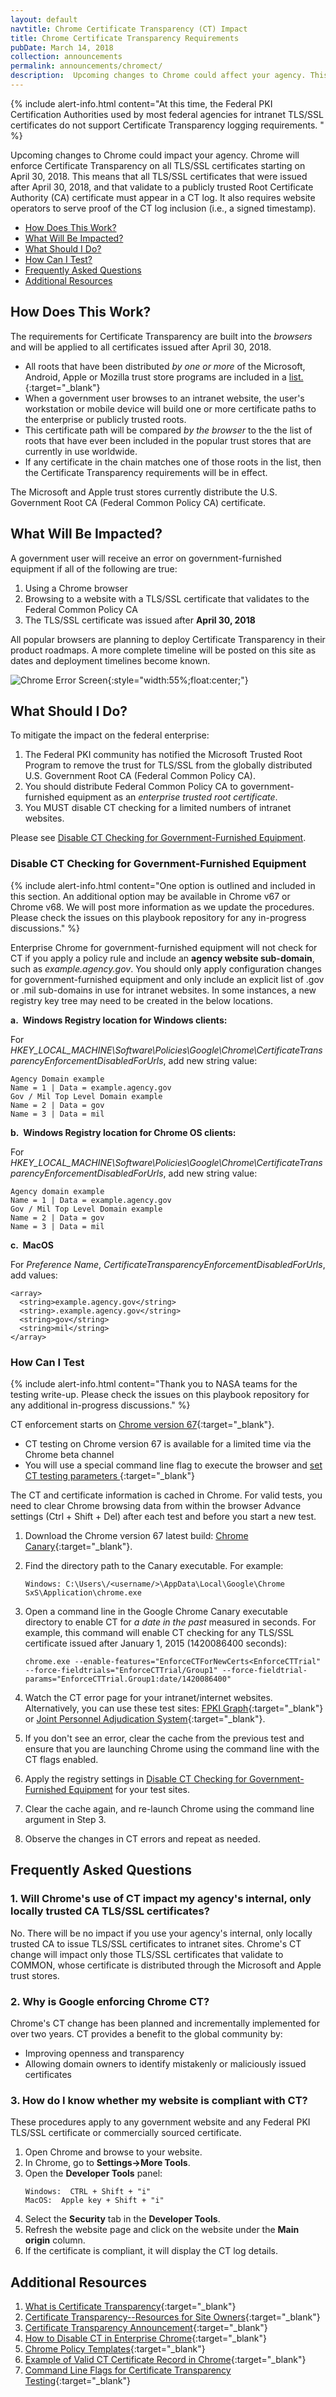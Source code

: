 ```yaml
---
layout: default
navtitle: Chrome Certificate Transparency (CT) Impact
title: Chrome Certificate Transparency Requirements
pubDate: March 14, 2018
collection: announcements
permalink: announcements/chromect/
description:  Upcoming changes to Chrome could affect your agency. This change requires all TLS/SSL certificates to appear in a CT log when they validate to a Root CA certificate distributed through an Operating System (OS) trust store. The Microsoft and Apple Trust Stores currently distribute the U.S. Government Root CA (Federal Common Policy CA) certificate. This changes will take effect on **April 30, 2018** and will affect any TLS/SSL certificate issued after **April 30, 2018.**<br><br>
---
```


{% include alert-info.html content="At this time, the Federal PKI Certification Authorities used by most federal agencies for intranet TLS/SSL certificates do not support Certificate Transparency logging requirements. " %}  

Upcoming changes to Chrome could impact your agency. Chrome will enforce Certificate Transparency on all TLS/SSL certificates starting on April 30, 2018.  This means that all TLS/SSL certificates that were issued after April 30, 2018, and that validate to a publicly trusted Root Certificate Authority (CA) certificate must appear in a CT log. It also requires website operators to serve proof of the CT log inclusion (i.e., a signed timestamp).

- [How Does This Work?](#how-does-this-work)
- [What Will Be Impacted?](#what-will-be-impacted)
- [What Should I Do?](#what-should-i-do)
- [How Can I Test?](#how-can-i-test)
- [Frequently Asked Questions](#frequently-asked-questions)
- [Additional Resources](#additional-resources)

## How Does This Work?
The requirements for Certificate Transparency are built into the _browsers_ and will be applied to all certificates issued after April 30, 2018. 

- All roots that have been distributed _by one or more_ of the Microsoft, Android, Apple or Mozilla trust store programs are included in a [list.](https://cs.chromium.org/chromium/src/net/data/ssl/root_stores/README.md){:target="_blank"}
- When a government user browses to an intranet website, the user's workstation or mobile device will build one or more certificate paths to the enterprise or publicly trusted roots. 
- This certificate path will be compared _by the browser_ to the the list of roots that have ever been included in the popular trust stores that are currently in use worldwide.
- If any certificate in the chain matches one of those roots in the list, then the Certificate Transparency requirements will be in effect. 

The Microsoft and Apple trust stores currently distribute the U.S. Government Root CA (Federal Common Policy CA) certificate.

## What Will Be Impacted?

A government user will receive an error on government-furnished equipment if all of the following are true: 

1. Using a Chrome browser 
2. Browsing to a website with a TLS/SSL certificate that validates to the Federal Common Policy CA
3. The TLS/SSL certificate was issued after **April 30, 2018**

All popular browsers are planning to deploy Certificate Transparency in their product roadmaps. A more complete timeline will be posted on this site as dates and deployment timelines become known. 

![Chrome Error Screen]({{site.baseurl}}/img/google_ct_hot_topic_error.png){:style="width:55%;float:center;"}


## What Should I Do?

To mitigate the impact on the federal enterprise:  

1. The Federal PKI community has notified the Microsoft Trusted Root Program to remove the trust for TLS/SSL from the globally distributed U.S. Government Root CA (Federal Common Policy CA). 
2. You should distribute Federal Common Policy CA to government-furnished equipment as an _enterprise trusted root certificate_. 
3. You MUST disable CT checking for a limited numbers of intranet websites. 

Please see [Disable CT Checking for Government-Furnished Equipment](#disable-ct-checking-for-government-furnished-equipment).


### Disable CT Checking for Government-Furnished Equipment
{% include alert-info.html content="One option is outlined and included in this section.  An additional option may be available in Chrome v67 or Chrome v68.  We will post more information as we update the procedures.  Please check the issues on this playbook repository for any in-progress discussions." %}

Enterprise Chrome for government-furnished equipment will not check for CT if you apply a policy rule and include an **agency website sub-domain**, such as _example.agency.gov_. You should only apply configuration changes for government-furnished equipment and only include an explicit list of .gov or .mil sub-domains in use for intranet websites. In some instances, a new registry key tree may need to be created in the below locations.

**a.&nbsp;&nbsp;Windows Registry location for Windows clients:**<br>

For _HKEY_LOCAL_MACHINE\Software\Policies\Google\Chrome\CertificateTransparencyEnforcementDisabledForUrls_, add new string value:

   ```
   Agency Domain example
   Name = 1 | Data = example.agency.gov
   Gov / Mil Top Level Domain example 
   Name = 2 | Data = gov
   Name = 3 | Data = mil
   ```
   
**b.&nbsp;&nbsp;Windows Registry location for Chrome OS clients:**<br>

For _HKEY_LOCAL_MACHINE\Software\Policies\Google\Chrome\CertificateTransparencyEnforcementDisabledForUrls_, add new string value:

   ```
   Agency domain example
   Name = 1 | Data = example.agency.gov
   Gov / Mil Top Level Domain example 
   Name = 2 | Data = gov
   Name = 3 | Data = mil
   ```
   
**c.&nbsp;&nbsp;MacOS**<br>

For _Preference Name_, _CertificateTransparencyEnforcementDisabledForUrls_, add values:<br>

   ```
   <array>
     <string>example.agency.gov</string>
     <string>.example.agency.gov</string>
     <string>gov</string>
     <string>mil</string>
   </array>
   ```
   
### How Can I Test
{% include alert-info.html content="Thank you to NASA teams for the testing write-up.  Please check the issues on this playbook repository for any additional in-progress discussions." %}

CT enforcement starts on [Chrome version 67](https://www.chromium.org/developers/calendar){:target="_blank"}.

- CT testing on Chrome version 67 is available for a limited time via the Chrome beta channel
- You will use a special command line flag to execute the browser and [set CT testing parameters
](https://bugs.chromium.org/p/chromium/issues/detail?id=816543&can=2&q=816543&colspec=ID%20Pri%20M%20Stars%20ReleaseBlock%20Component%20Status%20Owner%20Summary%20OS%20Modified){:target="_blank"}

The CT and certificate information is cached in Chrome. For valid tests, you need to clear Chrome browsing data from within the browser Advance settings (Ctrl + Shift + Del) after each test and before you start a new test. 

1. Download the Chrome version 67 latest build: [Chrome Canary](https://www.google.com/chrome/browser/canary.html){:target="_blank"}.

2. Find the directory path to the Canary executable. For example: 

   ```
   Windows: C:\Users\/<username/>\AppData\Local\Google\Chrome SxS\Application\chrome.exe
   ```
   
3. Open a command line in the Google Chrome Canary executable directory to enable CT for _a date in the past_ measured in seconds. For example, this command will enable CT checking for any TLS/SSL certificate issued after January 1, 2015 (1420086400 seconds):
   ```
   chrome.exe --enable-features="EnforceCTForNewCerts<EnforceCTTrial" --force-fieldtrials="EnforceCTTrial/Group1" --force-fieldtrial-params="EnforceCTTrial.Group1:date/1420086400"
   ```

4. Watch the CT error page for your intranet/internet websites. Alternatively, you can use these test sites: [FPKI Graph](https://fpki-graph.fpki-lab.gov){:target="_blank"} or [Joint Personnel Adjudication System](https://jpasapp.dmdc.osd.mil/JPAS/JPASDisclosureServlet){:target="_blank"}.

5. If you don't see an error, clear the cache from the previous test and ensure that you are launching Chrome using the command line with the CT flags enabled.

6. Apply the registry settings in [Disable CT Checking for Government-Furnished Equipment](#disable-ct-checking-for-government-furnished-equipment) for your test sites.

7. Clear the cache again, and re-launch Chrome using the command line argument in Step 3.

8. Observe the changes in CT errors and repeat as needed.

## Frequently Asked Questions

### 1. Will Chrome's use of CT impact my agency's internal, only locally trusted CA TLS/SSL certificates?

No. There will be no impact if you use your agency's internal, only locally trusted CA to issue TLS/SSL certificates to intranet sites. Chrome's CT change will impact only those TLS/SSL certificates that validate to COMMON, whose certificate is distributed through the Microsoft and Apple trust stores.

### 2. Why is Google enforcing Chrome CT?

Chrome's CT change has been planned and incrementally implemented for over two years.  CT provides a benefit to the global community by:

- Improving openness and transparency
- Allowing domain owners to identify mistakenly or maliciously issued certificates 

### 3. How do I know whether my website is compliant with CT?
These procedures apply to any government website and any Federal PKI TLS/SSL certificate or commercially sourced certificate. 

1. Open Chrome and browse to your website.
2. In Chrome, go to **Settings->More Tools**.
3. Open the **Developer Tools** panel:<br>
   ```
   Windows:  CTRL + Shift + "i"
   MacOS:  Apple key + Shift + "i"
   ```
4. Select the **Security** tab in the **Developer Tools**.
5. Refresh the website page and click on the website under the **Main origin** column.
6. If the certificate is compliant, it will display the CT log details.

## Additional Resources
1. [What is Certificate Transparency](https://www.certificate-transparency.org/){:target="_blank"}  
2. [Certificate Transparency--Resources for Site Owners](https://sites.google.com/site/certificatetransparency/resources-for-site-owners){:target="_blank"}    
3. [Certificate Transparency Announcement](https://groups.google.com/a/chromium.org/forum/#!topic/ct-policy/78N3SMcqUGw){:target="_blank"} 
4. [How to Disable CT in Enterprise Chrome](http://www.chromium.org/administrators/policy-list-3#CertificateTransparencyEnforcementDisabledForUrls){:target="_blank"}    
5. [Chrome Policy Templates](https://www.chromium.org/administrators/policy-templates){:target="_blank"}  
6. [Example of Valid CT Certificate Record in Chrome](https://www.certificate-transparency.org/certificate-transparency-in-chrome){:target="_blank"} 
7. [Command Line Flags for Certificate Transparency Testing](https://bugs.chromium.org/p/chromium/issues/detail?id=816543&can=2&q=816543&colspec=ID%20Pri%20M%20Stars%20ReleaseBlock%20Component%20Status%20Owner%20Summary%20OS%20Modified){:target="_blank"} 
